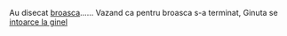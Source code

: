 Au disecat [broasca](https://www.youtube.com/watch?v=531sB0z8Igk)......
Vazand ca pentru broasca s-a terminat, Ginuta se [intoarce la ginel](../../romanian/nalba.md)
